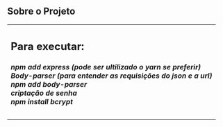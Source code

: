 ## Sobre o Projeto

<table>
  <tr>
    <td>
      <h2>
        Para executar:
       </h2>
      <h5>
        npm add express (pode ser ultilizado o yarn se preferir)<br>
        Body-parser (para entender as requisições do json e a url)<br>
        npm add body-parser<br>
        criptação de senha<br>
        npm install bcrypt<br>
      </h5>
    </td>
  </tr>

</table>
